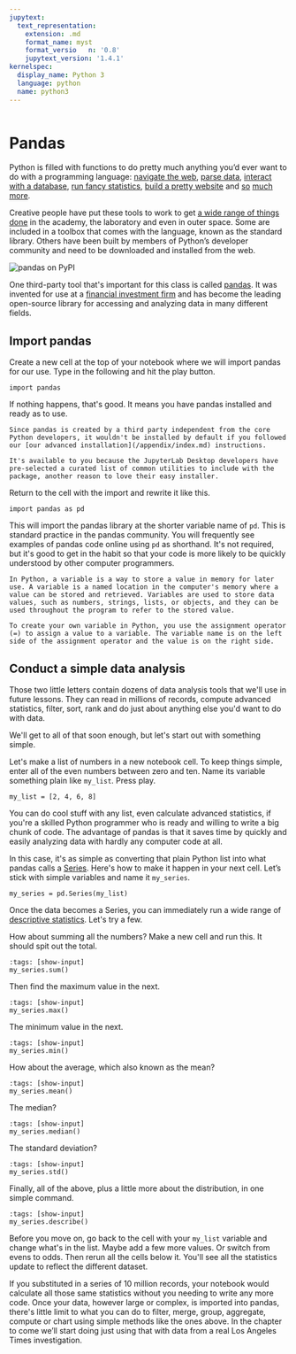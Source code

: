 ```yaml
---
jupytext:
  text_representation:
    extension: .md
    format_name: myst
    format_versio   n: '0.8'
    jupytext_version: '1.4.1'
kernelspec:
  display_name: Python 3
  language: python
  name: python3
---
```


```{include} ./_templates/nav.html
```

# Pandas

Python is filled with functions to do pretty much anything you’d ever want to do with a programming language: [navigate the web](http://docs.python-requests.org/), [parse data](https://docs.python.org/2/library/csv.html), [interact with a database](http://www.sqlalchemy.org/), [run fancy statistics](https://www.scipy.org/), [build a pretty website](https://www.djangoproject.com/) and [so](https://www.crummy.com/software/BeautifulSoup/) [much](http://www.nltk.org/) [more](https://pillow.readthedocs.io/en/stable/).

Creative people have put these tools to work to get [a wide range of things done](https://www.python.org/about/success/) in the academy, the laboratory and even in outer space. Some are included in a toolbox that comes with the language, known as the standard library. Others have been built by members of Python’s developer community and need to be downloaded and installed from the web.

![pandas on PyPI](https://palewi.re/docs/first-python-notebook/_static/img/pandas-pypi.png)

One third-party tool that's important for this class is called [pandas](http://pandas.pydata.org/). It was invented for use at a [financial investment firm](https://www.aqr.com/) and has become the leading open-source library for accessing and analyzing data in many different fields.

## Import pandas

Create a new cell at the top of your notebook where we will import pandas for our use. Type in the following and hit the play button.

```{code-cell}
import pandas
```

If nothing happens, that's good. It means you have pandas installed and ready as to use.

```{note}
Since pandas is created by a third party independent from the core Python developers, it wouldn't be installed by default if you followed our [our advanced installation](/appendix/index.md) instructions.

It's available to you because the JupyterLab Desktop developers have pre-selected a curated list of common utilities to include with the package, another reason to love their easy installer.
```

Return to the cell with the import and rewrite it like this.

```{code-cell}
import pandas as pd
```

This will import the pandas library at the shorter variable name of `pd`. This is standard practice in the pandas community. You will frequently see examples of pandas code online using `pd` as shorthand. It's not required, but it's good to get in the habit so that your code is more likely to be quickly understood by other computer programmers.

```{note}
In Python, a variable is a way to store a value in memory for later use. A variable is a named location in the computer's memory where a value can be stored and retrieved. Variables are used to store data values, such as numbers, strings, lists, or objects, and they can be used throughout the program to refer to the stored value.

To create your own variable in Python, you use the assignment operator (=) to assign a value to a variable. The variable name is on the left side of the assignment operator and the value is on the right side.
```

## Conduct a simple data analysis

Those two little letters contain dozens of data analysis tools that we'll use in future lessons. They can read in millions of records, compute advanced statistics, filter, sort, rank and do just about anything else you'd want to do with data.

We'll get to all of that soon enough, but let's start out with something simple.

Let's make a list of numbers in a new notebook cell. To keep things simple, enter all of the even numbers between zero and ten. Name its variable something plain like `my_list`. Press play.

```{code-cell}
my_list = [2, 4, 6, 8]
```

You can do cool stuff with any list, even calculate advanced statistics, if you're a skilled Python programmer who is ready and willing to write a big chunk of code. The advantage of pandas is that it saves time by quickly and easily analyzing data with hardly any computer code at all.

In this case, it's as simple as converting that plain Python list into what pandas calls a [Series](http://pandas.pydata.org/pandas-docs/stable/generated/pandas.Series.html). Here's how to make it happen in your next cell. Let’s stick with simple variables and name it `my_series`.

```{code-cell}
my_series = pd.Series(my_list)
```

Once the data becomes a Series, you can immediately run a wide range of [descriptive statistics](https://en.wikipedia.org/wiki/Descriptive_statistics). Let's try a few.

How about summing all the numbers? Make a new cell and run this. It should spit out the total.

```{code-cell}
:tags: [show-input]
my_series.sum()
```

Then find the maximum value in the next.

```{code-cell}
:tags: [show-input]
my_series.max()
```

The minimum value in the next.

```{code-cell}
:tags: [show-input]
my_series.min()
```

How about the average, which also known as the mean?

```{code-cell}
:tags: [show-input]
my_series.mean()
```

The median?

```{code-cell}
:tags: [show-input]
my_series.median()
```

The standard deviation?

```{code-cell}
:tags: [show-input]
my_series.std()
```

Finally, all of the above, plus a little more about the distribution, in one simple command.

```{code-cell}
:tags: [show-input]
my_series.describe()
```

Before you move on, go back to the cell with your `my_list` variable and change what's in the list. Maybe add a few more values. Or switch from evens to odds. Then rerun all the cells below it. You'll see all the statistics update to reflect the different dataset.

If you substituted in a series of 10 million records, your notebook would calculate all those same statistics without you needing to write any more code. Once your data, however large or complex, is imported into pandas, there's little limit to what you can do to filter, merge, group, aggregate, compute or chart using simple methods like the ones above. In the chapter to come we’ll start doing just using that with data from a real Los Angeles Times investigation.
